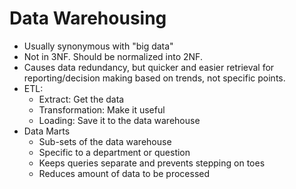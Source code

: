 # Data Warehousing

-   Usually synonymous with "big data"
-   Not in 3NF. Should be normalized into 2NF.
-   Causes data redundancy, but quicker and easier retrieval for reporting/decision making based on trends, not specific points.
-   ETL:
    -   Extract: Get the data
    -   Transformation: Make it useful
    -   Loading: Save it to the data warehouse
-   Data Marts
    -   Sub-sets of the data warehouse
    -   Specific to a department or question
    -   Keeps queries separate and prevents stepping on toes
    -   Reduces amount of data to be processed
